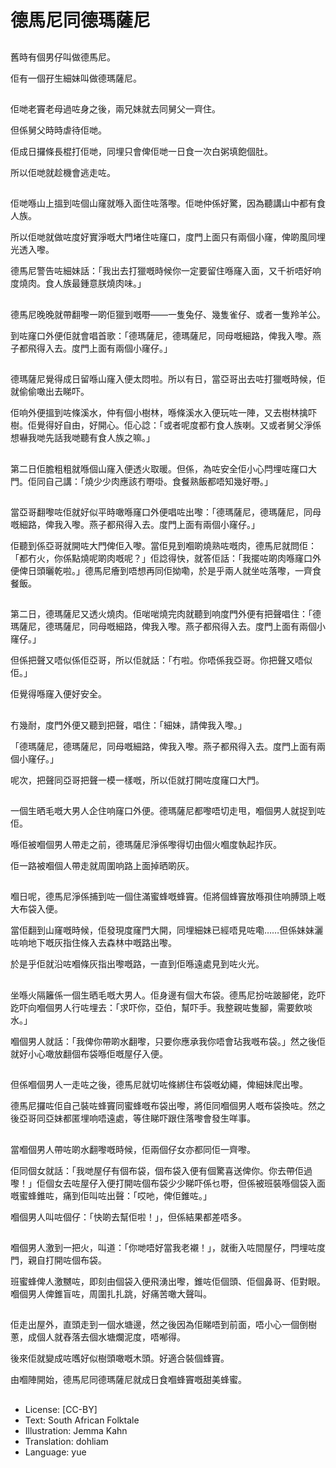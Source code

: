 # 德馬尼同德瑪薩尼

##
舊時有個男仔叫做德馬尼。

佢有一個孖生細妹叫做德瑪薩尼。

##
佢哋老竇老母過咗身之後，兩兄妹就去同舅父一齊住。

但係舅父時時虐待佢哋。

佢成日攞條長棍打佢哋，同埋只會俾佢哋一日食一次白粥填飽個肚。

所以佢哋就趁機會逃走咗。

##
佢哋喺山上搵到咗個山窿就喺入面住咗落嚟。佢哋仲係好驚，因為聽講山中都有食人族。

所以佢哋就做咗度好實淨嘅大門堵住咗窿口，度門上面只有兩個小窿，俾啲風同埋光透入嚟。

德馬尼警告咗細妹話：「我出去打獵嘅時候你一定要留住喺窿入面，又千祈唔好响度燒肉。食人族最鍾意朕燒肉味。」

##
德馬尼晚晚就帶翻嚟一啲佢獵到嘅嘢——一隻兔仔、幾隻雀仔、或者一隻羚羊公。

到咗窿口外便佢就會唱首歌：「德瑪薩尼，德瑪薩尼，同母嘅細路，俾我入嚟。燕子都飛得入去。度門上面有兩個小窿仔。」

##
德瑪薩尼覺得成日留喺山窿入便太悶啦。所以有日，當亞哥出去咗打獵嘅時候，佢就偷偷噉出去睇吓。

佢响外便搵到咗條溪水，仲有個小樹林，喺條溪水入便玩咗一陣，又去樹林擒吓樹。佢覺得好自由，好開心。佢心諗：「或者呢度都冇食人族喇。又或者舅父淨係想嚇我哋先話我哋聽有食人族之嘛。」

##
第二日佢膽粗粗就喺個山窿入便透火取暖。但係，為咗安全佢小心閂埋咗窿口大門。佢同自己講：「燒少少肉應該冇嘢啩。食餐熟飯都唔知幾好嘢。」

##
當亞哥翻嚟咗佢就好似平時噉喺窿口外便唱咗出嚟：「德瑪薩尼，德瑪薩尼，同母嘅細路，俾我入嚟。燕子都飛得入去。度門上面有兩個小窿仔。」

佢聽到係亞哥就開咗大門俾佢入嚟。當佢見到嗰啲燒熟咗嘅肉，德馬尼就問佢：「都冇火，你係點燒呢啲肉嘅呢？」佢諗得快，就答佢話：「我擺咗啲肉喺窿口外便俾日頭曬乾啦。」德馬尼癐到唔想再同佢拗嘞，於是乎兩人就坐咗落嚟，一齊食餐飯。

##
第二日，德瑪薩尼又透火燒肉。佢啱啱燒完肉就聽到响度門外便有把聲唱住：「德瑪薩尼，德瑪薩尼，同母嘅細路，俾我入嚟。燕子都飛得入去。度門上面有兩個小窿仔。」

但係把聲又唔似係佢亞哥，所以佢就話：「冇啦。你唔係我亞哥。你把聲又唔似佢。」

佢覺得喺窿入便好安全。

##
冇幾耐，度門外便又聽到把聲，唱住：「細妹，請俾我入嚟。」

「德瑪薩尼，德瑪薩尼，同母嘅細路，俾我入嚟。燕子都飛得入去。度門上面有兩個小窿仔。」

呢次，把聲同亞哥把聲一模一樣嘅，所以佢就打開咗度窿口大門。

##
一個生晒毛嘅大男人企住响窿口外便。德瑪薩尼都嚟唔切走甩，嗰個男人就捉到咗佢。

喺佢被嗰個男人帶走之前，德瑪薩尼淨係嚟得切由個火嗰度執起拃灰。

佢一路被嗰個人帶走就周圍响路上面掉晒啲灰。

##
嗰日呢，德馬尼淨係捕到咗一個住滿蜜蜂嘅蜂竇。佢將個蜂竇放喺孭住响膊頭上嘅大布袋入便。

當佢翻到山窿嘅時候，佢發現度窿門大開，同埋細妹已經唔見咗嘞……但係妹妹灑咗响地下嘅灰指住條入去森林中嘅路出嚟。

於是乎佢就沿咗嗰條灰指出嚟嘅路，一直到佢喺遠處見到咗火光。

##
坐喺火隔籬係一個生晒毛嘅大男人。佢身邊有個大布袋。德馬尼扮咗跛腳佬，趷吓趷吓向嗰個男人行咗埋去：「求吓你，亞伯，幫吓手。我整親咗隻腳，需要飲啖水。」

嗰個男人就話：「我俾你帶啲水翻嚟，只要你應承我你唔會玷我嘅布袋。」然之後佢就好小心噉放翻個布袋喺佢嘅屋仔入便。

##
但係嗰個男人一走咗之後，德馬尼就切咗條綁住布袋嘅幼繩，俾細妹爬出嚟。

德馬尼攞咗佢自己裝咗蜂竇同蜜蜂嘅布袋出嚟，將佢同嗰個男人嘅布袋換咗。然之後亞哥同亞妹都匿埋响唔遠處，等住睇吓跟住落嚟會發生咩事。

##
當嗰個男人帶咗啲水翻嚟嘅時候，佢兩個仔女亦都同佢一齊嚟。

佢同個女就話：「我哋屋仔有個布袋，個布袋入便有個驚喜送俾你。你去帶佢過嚟！」佢個女去咗屋仔入便打開咗個布袋少少睇吓係乜嘢，但係被班裝喺個袋入面嘅蜜蜂錐咗，痛到佢叫咗出聲：「哎吔，俾佢錐咗。」

嗰個男人叫咗個仔：「快啲去幫佢啦！」，但係結果都差唔多。

##
嗰個男人激到一把火，叫道：「你哋唔好當我老襯！」，就衝入咗間屋仔，閂埋咗度門，親自打開咗個布袋。

班蜜蜂俾人激嬲咗，即刻由個袋入便飛湧出嚟，錐咗佢個頭、佢個鼻哥、佢對眼。嗰個男人俾錐盲咗，周圍扎扎跳，好痛苦噉大聲叫。

##
佢走出屋外，直頭走到一個水塘邊，然之後因為佢睇唔到前面，唔小心一個倒樹蔥，成個人就舂落去個水塘爛泥度，唔喐得。

後來佢就變成咗嚿好似樹頭噉嘅木頭。好適合裝個蜂竇。

由嗰陣開始，德馬尼同德瑪薩尼就成日食嗰蜂竇嘅甜美蜂蜜。

##
* License: [CC-BY]
* Text: South African Folktale
* Illustration: Jemma Kahn
* Translation: dohliam
* Language: yue
